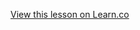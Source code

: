 
<a href='https://learn.co/lessons/backbone-forms.js' data-visibility='hidden'>View this lesson on Learn.co</a>
